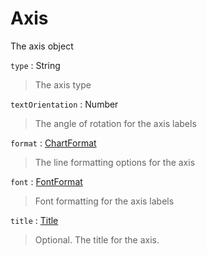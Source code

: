 # Axis

The axis object 

`type` : String
> The axis type

`textOrientation` : Number
> The angle of rotation for the axis labels

`format` : [ChartFormat](#chart-format)
> The line formatting options for the axis

`font` : [FontFormat](#font-format)
> Font formatting for the axis labels

`title` : [Title](#title)
> Optional. The title for the axis.
